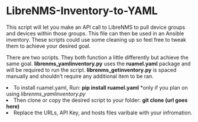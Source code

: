 # LibreNMS-Inventory-to-YAML
This script will let you make an API call to LibreNMS to pull device groups and devices within those groups. This file can then be used in an Ansible inventory. These scripts could use some cleaning up so feel free to tweak them to achieve your desired goal.

There are two scripts. They both function a little differently but achieve the same goal. 
<b>librenms_yamlinventory.py</b> uses the <b>ruamel.yaml</b> package and will be required to run the script.
<b>librenms_getinventory.py</b> is spaced manually and shouldn't require any additional item to be ran.


<li>
To install ruamel.yaml, Run: 
<b>pip install ruamel.yaml</b>
  *only if you plan on using <i>librenms_yamlinventory.py</i>
</li>

<li>
Then clone or copy the desired script to your folder:
<b>git clone (url goes here)</b>
</li>

<li>
Replace the URLs, API Key, and hosts files varibale with your infromation.
</li>
